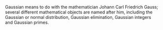 Gaussian means to do with the mathematician Johann Carl Friedrich Gauss;
several different mathematical objects are named after him, including
the Gaussian or normal distribution, Gaussian elimination, Gaussian
integers and Gaussian primes.
